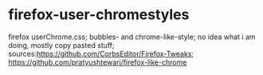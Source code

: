# firefox-user-chromestyles
firefox userChrome.css;
bubbles- and chrome-like-style;
no idea what i am doing,  mostly copy pasted stuff;
sources:https://github.com/CorbsEditor/Firefox-Tweaks; https://github.com/pratyushtewari/firefox-like-chrome
